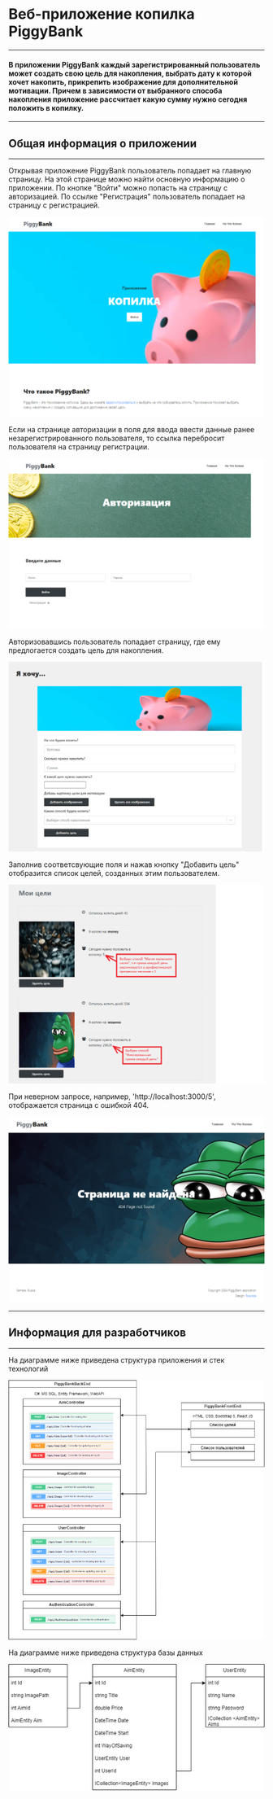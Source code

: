 # Веб-приложение копилка PiggyBank
---
#### В приложении PiggyBank каждый зарегистрированный пользователь может создать свою цель для накопления, выбрать дату к которой хочет накопить, прикрепить изображение для дополнительной мотивации. Причем в зависимости от выбранного способа накопления приложение рассчитает какую сумму нужно сегодня положить в копилку.
---
## Общая информация о приложении
---  
Открывая приложение PiggyBank пользователь попадает на главную страницу. На этой странице можно найти основную информацию о приложении. По кнопке "Войти" можно попасть на страницу с авторизацией. По ссылке "Регистрация" пользователь попадает на страницу с регистрацией.


![home](https://github.com/fafalya/PiggyBank/blob/master/Diagrams/Home.png)


Если на странице авторизации в поля для ввода ввести данные ранее незарегистрированного пользователя, то ссылка перебросит пользователя на страницу регистрации.


![auth](https://github.com/fafalya/PiggyBank/blob/master/Diagrams/Auth.png)


Авторизовавшись пользователь попадает страницу, где ему предлогается создать цель для накопления. 


![aim](https://github.com/fafalya/PiggyBank/blob/master/Diagrams/Aim.png)


Заполнив соответсвующие поля и нажав кнопку "Добавить цель" отобразится список целей, созданных этим пользователем.


![aimlist](https://github.com/fafalya/PiggyBank/blob/master/Diagrams/AimList.png)


При неверном запросе, например, 'http://localhost:3000/5', отображается страница с ошибкой 404.


![notfound](https://github.com/fafalya/PiggyBank/blob/master/Diagrams/NotFound.png)

---
## Информация для разработчиков
---
На диаграмме ниже приведена структура приложения и стек технологий


![app](https://github.com/fafalya/PiggyBank/blob/master/Diagrams/app.png)


На диаграмме ниже приведена структура базы данных


![DB](https://github.com/fafalya/PiggyBank/blob/master/Diagrams/PiggyBank.png)


